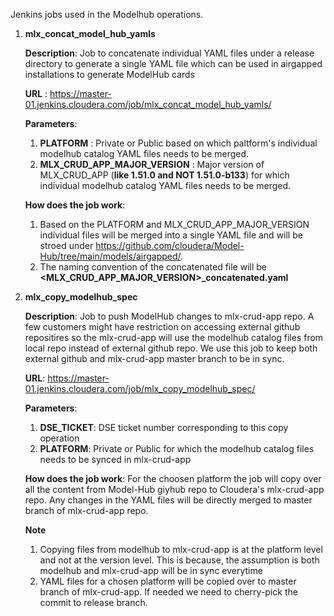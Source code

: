 Jenkins jobs used in the Modelhub operations.

1. **mlx_concat_model_hub_yamls**

   **Description**: Job to concatenate individual YAML files under a release directory to generate a single YAML file which can be used in airgapped installations to generate ModelHub cards
  
   **URL** : https://master-01.jenkins.cloudera.com/job/mlx_concat_model_hub_yamls/

   **Parameters**:
    1. **PLATFORM** : Private or Public based on which paltform's individual modelhub catalog YAML files needs to be merged.
    2. **MLX_CRUD_APP_MAJOR_VERSION** : Major version of MLX_CRUD_APP (**like 1.51.0 and NOT 1.51.0-b133**) for which individual modelhub catalog YAML files needs to be merged.

   **How does the job work**:
   1. Based on the PLATFORM and MLX_CRUD_APP_MAJOR_VERSION individual files will be merged into a single YAML file and will be stroed under https://github.com/cloudera/Model-Hub/tree/main/models/airgapped/.
   2. The naming convention of the concatenated file will be **<MLX_CRUD_APP_MAJOR_VERSION>_concatenated.yaml**


2. **mlx_copy_modelhub_spec**

   **Description**: Job to push ModelHub changes to mlx-crud-app repo. A few customers might have restriction on accessing external github repositires so the mlx-crud-app will use the modelhub catalog files from local repo instead of external github repo. We use this job to keep both external github and mlx-crud-app master branch to be in sync.

   **URL**: https://master-01.jenkins.cloudera.com/job/mlx_copy_modelhub_spec/

   **Parameters**:
   1. **DSE_TICKET**: DSE ticket number corresponding to this copy operation
   2. **PLATFORM**: Private or Public for which the modelhub catalog files needs to be synced in mlx-crud-app
  
   **How does the job work**:
   For the choosen platform the job will copy over all the content from Model-Hub giyhub repo to Cloudera's mlx-crud-app repo. Any changes in the YAML files will be directly merged to master branch of mlx-crud-app repo.

    **Note**

    1. Copying files from modelhub to mlx-crud-app is at the platform level and not at the version level. This is because, the assumption is both modelhub and mlx-crud-app will be in sync everytime
    2. YAML files for a chosen platform will be copied over to master branch of mlx-crud-app. If needed we need to cherry-pick the commit to release branch.
